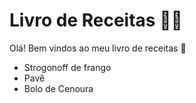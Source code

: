 # Livro de Receitas :man_cook:

Olá! Bem vindos ao meu livro de receitas :wave:

- Strogonoff de frango
- Pavê
- Bolo de Cenoura

